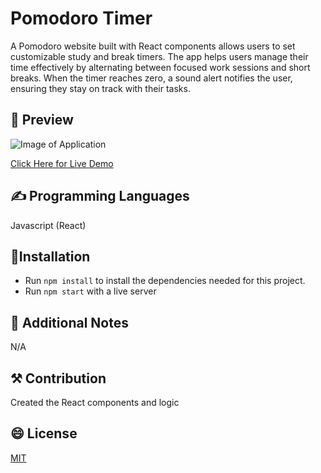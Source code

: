 # Pomodoro Timer
A Pomodoro website built with React components allows users to set customizable study and break timers. The app helps users manage their time effectively by alternating between focused work sessions and short breaks. When the timer reaches zero, a sound alert notifies the user, ensuring they stay on track with their tasks.

## 👀 Preview


![Image of Application](https://i.imgur.com/niPYtq2.png)


[Click Here for Live Demo](https://pomodoro-timer-nbok.onrender.com/)


## ✍️ Programming Languages
Javascript (React)

## 🔧Installation

- Run `npm install` to install the dependencies needed for this project.
- Run `npm start` with a live server

## 🧱 Additional Notes

N/A

## ⚒️ Contribution

Created the React components and logic

## 😄 License
[MIT](https://choosealicense.com/licenses/mit/)

